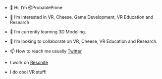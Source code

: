 - 👋 Hi, I’m @ProbablePrime
- 👀 I’m interested in VR, Cheese, Game Development, VR Education and Research.
- 🌱 I’m currently learning 3D Modeling.
- 💞️ I’m looking to collaborate on VR, Cheese, VR Education and Research.
- 📫 How to reach me usually [Twitter](https://twitter.com/ProbablePrime)

- I work on [Resonite](https://resonite.com)
- I do cool VR stuff!
